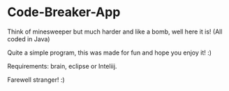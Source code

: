 # Code-Breaker-App
Think of minesweeper but much harder and like a bomb, well here it is! (All coded in Java)



Quite a simple program, this was made for fun and hope you enjoy it! :)

Requirements: brain, eclipse or Inteliij. 


Farewell stranger! :)
